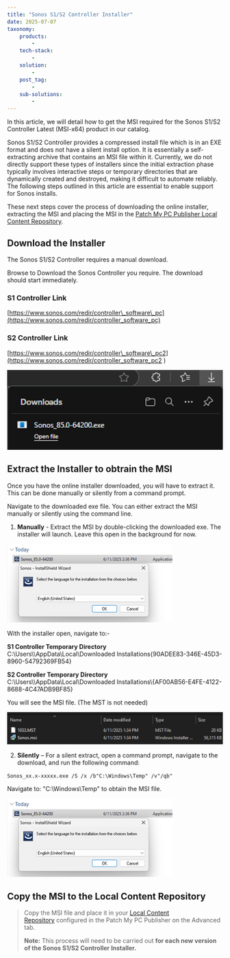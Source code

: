 ```yaml
---
title: "Sonos S1/S2 Controller Installer"
date: 2025-07-07
taxonomy:
    products:
        - 
    tech-stack:
        - 
    solution:
        - 
    post_tag:
        - 
    sub-solutions:
        - 
---
```


In this article, we will detail how to get the MSI required for the Sonos S1/S2 Controller Latest (MSI-x64) product in our catalog.

Sonos S1/S2 Controller provides a compressed install file which is in an EXE format and does not have a silent install option. It is essentially a self-extracting archive that contains an MSI file within it. Currently, we do not directly support these types of installers since the initial extraction phase typically involves interactive steps or temporary directories that are dynamically created and destroyed, making it difficult to automate reliably. The following steps outlined in this article are essential to enable support for Sonos installs.

These next steps cover the process of downloading the online installer, extracting the MSI and placing the MSI in the [Patch My PC Publisher Local Content Repository](https://patchmypc.com/local-content-repository-for-licensed-applications-that-require-manual-download).

## Download the Installer

The Sonos S1/S2 Controller requires a manual download.

Browse to Download the Sonos Controller you require. The download should start immediately.

### S1 Controller Link

[https://www.sonos.com/redir/controller\_software\_pc](https://www.sonos.com/redir/controller_software_pc)

### S2 Controller Link

[https://www.sonos.com/redir/controller\_software\_pc2](https://www.sonos.com/redir/controller_software_pc2 )

![](../../_images/image-11.png)

## Extract the Installer to obtrain the MSI

Once you have the online installer downloaded, you will have to extract it. This can be done manually or silently from a command prompt.

Navigate to the downloaded exe file. You can either extract the MSI manually or silently using the command line.

1. **Manually** - Extract the MSI by double-clicking the downloaded exe. The installer will launch. Leave this open in the background for now.

![](../../_images/image-13.png)

With the installer open, navigate to:-

  
**S1 Controller Temporary Directory**  
C:\\Users\\<UserName>\\AppData\\Local\\Downloaded Installations{90ADEE83-346E-45D3-8960-54792369FB54}  
  
****S2 Controller Temporary Directory****  
C:\\Users\\<UserName>\\AppData\\Local\\Downloaded Installations\\{AF00AB56-E4FE-4122-8688-4C47ADB9BF85}

You will see the MSI file. (The MST is not needed)

![](../../_images/image-12.png)

2. **Silently** – For a silent extract, open a command prompt, navigate to the download, and run the following command:

```
Sonos_xx.x-xxxxx.exe /S /x /b"C:\Windows\Temp" /v"/qb"
```

Navigate to: "C:\\Windows\\Temp" to obtain the MSI file.

![](../../_images/image-13.png)

## Copy the MSI to the Local Content Repository

> Copy the MSI file and place it in your [Local Content Repository](https://patchmypc.com/local-content-repository-for-licensed-applications-that-require-manual-download) configured in the Patch My PC Publisher on the Advanced tab.
> 
> **Note:** This process will need to be carried out **for each new version of the Sonos S1/S2 Controller Installer.**
